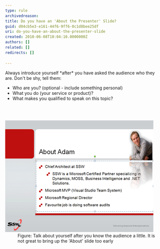 ```yaml
---
type: rule
archivedreason: 
title: Do you have an 'About the Presenter' Slide?
guid: d04cb5e3-e161-44f6-9ff6-0c1d8bee25df
uri: do-you-have-an-about-the-presenter-slide
created: 2010-06-08T10:04:10.0000000Z
authors: []
related: []
redirects: []

---
```




  <p>Always introduce yourself *after* you have asked the audience who they are. Don't be shy, tell them:</p>
<ul>
    <li>Who are you? (optional - include something personal)</li>
    <li>What you do (your service or product)?</li>
    <li>What makes you qualified to speak on this topic?</li>
</ul>

<br><excerpt class='endintro'></excerpt><br>

  <dl>
    <dt><img class="ms-rteCustom-ImageArea" src="aboutAdam.gif" alt="" /> </dt>
    <dd class="ms-rteCustom-FigureNormal">Figure: Talk about yourself after you know the audience a little. It is not great to bring up the 'About' slide too early</dd>
</dl>



